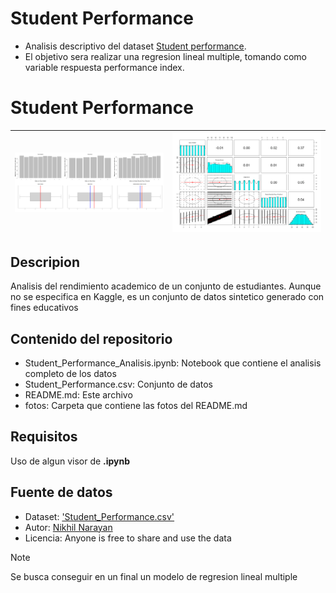 # Student Performance

* Analisis descriptivo del dataset [Student performance](https://www.kaggle.com/datasets/nikhil7280/student-performance-multiple-linear-regression).
* El objetivo sera realizar una regresion lineal multiple, tomando como variable respuesta performance index.


# Student Performance
 | ![Imagen 1](fotos/foto1.png) | ![Imagen 2](fotos/foto2.png) |
 |-------------------------------|------------------------------|
## Descripion

Analisis del rendimiento academico de un conjunto de estudiantes.
Aunque no se especifica en Kaggle, es un conjunto de datos sintetico generado con fines educativos


## Contenido del repositorio

* Student_Performance_Analisis.ipynb: Notebook que contiene el analisis completo de los datos
* Student_Performance.csv: Conjunto de datos
* README.md: Este archivo
* fotos: Carpeta que contiene las fotos del README.md

## Requisitos

Uso de algun visor de **.ipynb**


## Fuente de datos
* Dataset:  ['Student_Performance.csv'](https://www.kaggle.com/datasets/nikhil7280/student-performance-multiple-linear-regression) 
* Autor: [Nikhil Narayan](https://www.kaggle.com/nikhil7280)
* Licencia: Anyone is free to share and use the data


> [!NOTE]
Se busca conseguir en un final un modelo de regresion lineal multiple